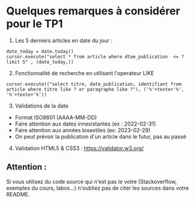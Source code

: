 # Quelques remarques à considérer pour le TP1


1. Les 5 derniers articles en date du jour :

```
date_today = date.today()
cursor.execute("select * from article where dtae_publication  <= ? limit 5" , (date_today,))
```

2. Fonctionnalité de recherche en utilisant l'operateur LIKE 

```
cursor.execute(("select titre, date_publication, identifiant from article where titre like ? or paragraphe like ?"), ('%'+texte+'%', '%'+texte+'%'))
```

3. Validations de la date 

- Format ISO8601 (AAAA-MM-DD)
- Faire attention aux dates innexistantes (ex : 2022-02-31)
- Faire attention aux années bisextiles (ex: 2023-02-29)
- On peut prévoir la publication d'un article dans le futur, pas au passé

4. Validation HTML5 & CSS3 : https://validator.w3.org/

## Attention :
Si vous utilisez du code source qui n'est pas le votre (Stackoverflow, exemples du cours, labos...) n'oubliez pas de citer les sources dans votre README.
